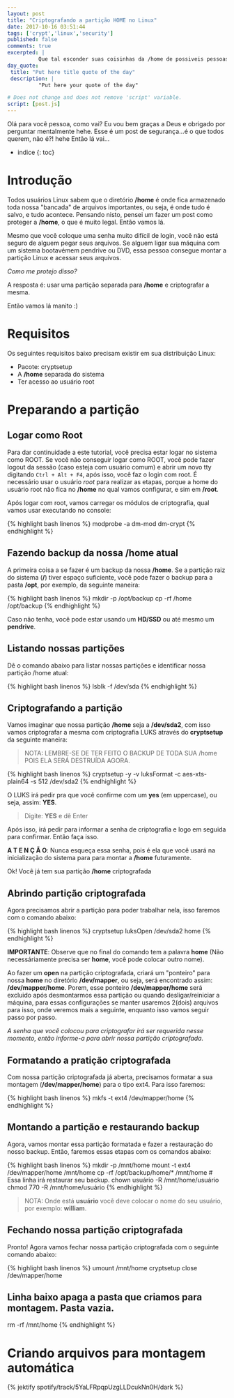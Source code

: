 ```yaml
---
layout: post
title: "Criptografando a partição HOME no Linux"
date: 2017-10-16 03:51:44
tags: ['crypt','linux','security']
published: false
comments: true
excerpted: |
          Que tal esconder suas coisinhas da /home de possiveis pessoas "espertas"? Siga em frente neste post e descubra.
day_quote:
 title: "Put here title quote of the day"
 description: |
          "Put here your quote of the day"

# Does not change and does not remove 'script' variable.
script: [post.js]
---
```


<!-- Write from here your post !!! -->

Olá para você pessoa, como vai? Eu vou bem graças a Deus e obrigado por perguntar mentalmente hehe.
Esse é um post de segurança...é o que todos querem, não é?! hehe Então lá vai...

* indice
{: toc}

# Introdução

Todos usuários Linux sabem que o diretório **/home** é onde fica armazenado toda nossa "bancada" de arquivos importantes, ou seja, é onde tudo é salvo, e tudo acontece. Pensando nisto, pensei um fazer um post como proteger a **/home**, o que é muito legal. Então vamos lá.

Mesmo que você coloque uma senha muito difícil de login, você não está seguro de alguem pegar seus arquivos. Se alguem ligar sua máquina com um sistema bootavémem pendrive ou DVD, essa pessoa consegue montar a partição Linux e acessar seus arquivos.

*Como me protejo disso?*

A resposta é: usar uma partição separada para **/home** e criptografar a mesma.

Então vamos lá manito :)

# Requisitos

Os seguintes requisitos baixo precisam existir em sua distribuição Linux:

* Pacote: cryptsetup
* A **/home** separada do sistema
* Ter acesso ao usuário root

# Preparando a partição

## Logar como Root

Para dar continuidade a este tutorial, você precisa estar logar no sistema como ROOT. Se você não conseguir logar como ROOT, você pode fazer logout da sessão (caso esteja com usuário comum) e abrir um novo tty digitando `Ctrl + Alt + F4`, após isso, você faz o login com root. É necessário usar o usuário *root* para realizar as etapas, porque a home do usuário root não fica no **/home** no qual vamos configurar, e sim em **/root**.

Após logar com root, vamos carregar os módulos de criptografia, qual vamos usar executando no console:

{% highlight bash linenos %}
modprobe -a dm-mod dm-crypt
{% endhighlight %}

## Fazendo backup da nossa /home atual

A primeira coisa a se fazer é um backup da nossa **/home**. Se a partição raiz do sistema (**/**) tiver espaço suficiente, você pode fazer o backup para a pasta **/opt**, por exemplo, da seguinte maneira:

{% highlight bash linenos %}
mkdir -p /opt/backup
cp -rf /home /opt/backup
{% endhighlight %}

Caso não tenha, você pode estar usando um **HD/SSD** ou até mesmo um **pendrive**.

## Listando nossas partições

Dê o comando abaixo para listar nossas partições e identificar nossa partição /home atual:

{% highlight bash linenos %}
lsblk -f /dev/sda
{% endhighlight %}

## Criptografando a partição

Vamos imaginar que nossa partição **/home** seja a **/dev/sda2**, com isso vamos criptografar a mesma com criptografia LUKS através do **cryptsetup** da seguinte maneira:

> NOTA: LEMBRE-SE DE TER FEITO O BACKUP DE TODA SUA /home POIS ELA SERÁ DESTRUÍDA AGORA.

{% highlight bash linenos %}
cryptsetup -y -v luksFormat -c aes-xts-plain64 -s 512 /dev/sda2
{% endhighlight %}

O LUKS irá pedir pra que você confirme com um **yes** (em uppercase), ou seja, assim: **YES**.

> Digite: **YES** e dê Enter

Após isso, irá pedir para informar a senha de criptografia e logo em seguida para confirmar. Então faça isso.

**A T E N Ç Ã O**: Nunca esqueça essa senha, pois é ela que você usará na inicialização do sistema para para montar a **/home** futuramente.

Ok! Você já tem sua partição **/home** criptografada

## Abrindo partição criptografada

Agora precisamos abrir a partição para poder trabalhar nela, isso faremos com o comando abaixo:

{% highlight bash linenos %}
cryptsetup luksOpen /dev/sda2 home
{% endhighlight %}

**IMPORTANTE**: Observe que no final do comando tem a palavra **home** (Não necessáriamente precisa ser **home**, você pode colocar outro nome).

Ao fazer um **open** na partição criptografada, criará um "ponteiro" para nossa **home** no diretório **/dev/mapper**, ou seja, será encontrado assim: **/dev/mapper/home**. Porem, esse ponteiro **/dev/mapper/home** será excluido após desmontarmos essa partição ou quando desligar/reiniciar a máquina, para essas configurações se manter usaremos 2(dois) arquivos para isso, onde veremos mais a seguinte, enquanto isso vamos seguir passo por passo.

*A senha que você colocou para criptografar irá ser requerida nesse momento, então informe-a para abrir nossa partição criptografada.*

## Formatando a pratição criptografada

Com nossa partição criptografada já aberta, precisamos formatar a sua montagem (**/dev/mapper/home**) para o tipo ext4. Para isso faremos:

{% highlight bash linenos %}
mkfs -t ext4 /dev/mapper/home
{% endhighlight %}

## Montando a partição e restaurando backup

Agora, vamos montar essa partição formatada e fazer a restauração do nosso backup. Então, faremos essas etapas com os comandos abaixo:

{% highlight bash linenos %}
mkdir -p /mnt/home
mount -t ext4 /dev/mapper/home /mnt/home
cp -rf /opt/backup/home/* /mnt/home # Essa linha irá restaurar seu backup.
chown usuário -R /mnt/home/usuário
chmod 770 -R /mnt/home/usuário
{% endhighlight %}

> NOTA: Onde está **usuário** você deve colocar o nome do seu usuário, por exemplo: **william**.

## Fechando nossa partição criptografada

Pronto! Agora vamos fechar nossa partição criptografada com o seguinte comando abaixo:

{% highlight bash linenos %}
umount /mnt/home
cryptsetup close /dev/mapper/home
## Linha baixo apaga a pasta que criamos para montagem. Pasta vazia.
rm -rf /mnt/home
{% endhighlight %}

# Criando arquivos para montagem automática

{% jektify spotify/track/5YaLFRpqpUzgLLDcukNn0H/dark %}
